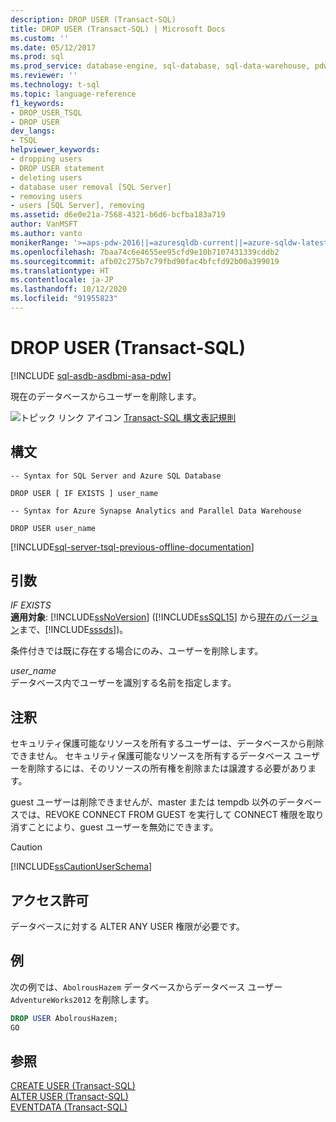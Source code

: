 ```yaml
---
description: DROP USER (Transact-SQL)
title: DROP USER (Transact-SQL) | Microsoft Docs
ms.custom: ''
ms.date: 05/12/2017
ms.prod: sql
ms.prod_service: database-engine, sql-database, sql-data-warehouse, pdw
ms.reviewer: ''
ms.technology: t-sql
ms.topic: language-reference
f1_keywords:
- DROP_USER_TSQL
- DROP USER
dev_langs:
- TSQL
helpviewer_keywords:
- dropping users
- DROP USER statement
- deleting users
- database user removal [SQL Server]
- removing users
- users [SQL Server], removing
ms.assetid: d6e0e21a-7568-4321-b6d6-bcfba183a719
author: VanMSFT
ms.author: vanto
monikerRange: '>=aps-pdw-2016||=azuresqldb-current||=azure-sqldw-latest||>=sql-server-2016||=sqlallproducts-allversions||>=sql-server-linux-2017||=azuresqldb-mi-current'
ms.openlocfilehash: 7baa74c6e4655ee95cfd9e10b7107431339cddb2
ms.sourcegitcommit: afb02c275b7c79fbd90fac4bfcfd92b00a399019
ms.translationtype: HT
ms.contentlocale: ja-JP
ms.lasthandoff: 10/12/2020
ms.locfileid: "91955823"
---
```

# <a name="drop-user-transact-sql"></a>DROP USER (Transact-SQL)
[!INCLUDE [sql-asdb-asdbmi-asa-pdw](../../includes/applies-to-version/sql-asdb-asdbmi-asa-pdw.md)]

  現在のデータベースからユーザーを削除します。  
  
 ![トピック リンク アイコン](../../database-engine/configure-windows/media/topic-link.gif "トピック リンク アイコン") [Transact-SQL 構文表記規則](../../t-sql/language-elements/transact-sql-syntax-conventions-transact-sql.md)  
  
## <a name="syntax"></a>構文  
  
```syntaxsql  
-- Syntax for SQL Server and Azure SQL Database  
  
DROP USER [ IF EXISTS ] user_name  
```  
  
```syntaxsql  
-- Syntax for Azure Synapse Analytics and Parallel Data Warehouse  
  
DROP USER user_name  
```  
[!INCLUDE[sql-server-tsql-previous-offline-documentation](../../includes/sql-server-tsql-previous-offline-documentation.md)]

## <a name="arguments"></a>引数
 *IF EXISTS*  
 **適用対象**: [!INCLUDE[ssNoVersion](../../includes/ssnoversion-md.md)] ([!INCLUDE[ssSQL15](../../includes/sssql15-md.md)] から[現在のバージョン](https://go.microsoft.com/fwlink/p/?LinkId=299658)まで、[!INCLUDE[sssds](../../includes/sssds-md.md)])。  
  
 条件付きでは既に存在する場合にのみ、ユーザーを削除します。  
  
 *user_name*  
 データベース内でユーザーを識別する名前を指定します。  
  
## <a name="remarks"></a>注釈  
 セキュリティ保護可能なリソースを所有するユーザーは、データベースから削除できません。 セキュリティ保護可能なリソースを所有するデータベース ユーザーを削除するには、そのリソースの所有権を削除または譲渡する必要があります。  
  
 guest ユーザーは削除できませんが、master または tempdb 以外のデータベースでは、REVOKE CONNECT FROM GUEST を実行して CONNECT 権限を取り消すことにより、guest ユーザーを無効にできます。  
  
> [!CAUTION]  
>  [!INCLUDE[ssCautionUserSchema](../../includes/sscautionuserschema-md.md)]  
  
## <a name="permissions"></a>アクセス許可  
 データベースに対する ALTER ANY USER 権限が必要です。  
  
## <a name="examples"></a>例  
 次の例では、`AbolrousHazem` データベースからデータベース ユーザー `AdventureWorks2012` を削除します。  
  
```sql  
DROP USER AbolrousHazem;  
GO  
```  
  
## <a name="see-also"></a>参照  
 [CREATE USER &#40;Transact-SQL&#41;](../../t-sql/statements/create-user-transact-sql.md)   
 [ALTER USER &#40;Transact-SQL&#41;](../../t-sql/statements/alter-user-transact-sql.md)   
 [EVENTDATA &#40;Transact-SQL&#41;](../../t-sql/functions/eventdata-transact-sql.md)  
  
